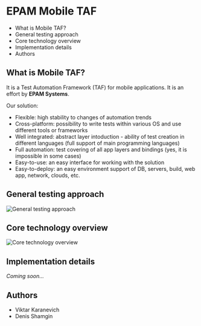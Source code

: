 EPAM Mobile TAF
===============

* What is Mobile TAF?
* General testing approach
* Core technology overview
* Implementation details
* Authors

What is Mobile TAF?
-------------------
It is a Test Automation Framework (TAF) for mobile applications. It is an effort by **EPAM Systems**.

Our solution:

* Flexible: high stability to changes of automation trends
* Cross-platform: possibility to write tests within various OS and use different tools or frameworks
* Well integrated: abstract layer intoduction - ability of test creation in different languages (full support of main programming languages)
* Full automation: test covering of all app layers and bindings (yes, it is impossible in some cases)
* Easy-to-use: an easy interface for working with the solution
* Easy-to-deploy: an easy environment support of DB, servers, build, web app, network, clouds, etc.

General testing approach
------------------------
![General testing approach](https://github.com/EPAM-Systems/EPAM-Mobile-TAF/raw/master/docs/spec/Full%20automation%20approach.png) 

Core technology overview
------------------------
![Core technology overview](https://github.com/EPAM-Systems/EPAM-Mobile-TAF/raw/master/docs/spec/Core%20technology%20scheme.png) 

Implementation details
----------------------
*Coming soon...*

Authors
-------
* Viktar Karanevich
* Denis Shamgin